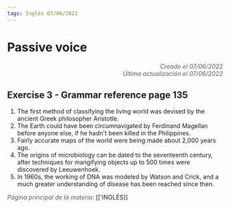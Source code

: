 ```yaml
---
tags: Inglés 07/06/2022
---
```


# Passive voice
<div style="text-align: right; opacity: 0.7; font-style: italic;">Creado el 07/06/2022</div>
<div style="text-align: right; opacity: 0.7; font-style: italic;">Última actualización el 07/06/2022</div>

## Exercise 3 - Grammar reference page 135

1. The first method of classifying the living world was devised by the ancient Greek philosopher Aristotle.
2. The Earth could have been circumnavigated by Ferdinand Magellan before anyone else, if he hadn't been killed in the Philippines.
3. Fairly accurate maps of the world were being made about 2,000 years ago.
4. The origins of microbiology can be dated to the seventeenth century, after techniques for mangifying objects up to 500 times were discovered by Leeuwenhoek.
5. In 1960s, the working of DNA was modeled by Watson and Crick, and a much greater understanding of disease has been reached since then.

<span style="opacity: 0.7; font-style: italic;">Página principal de la materia:</span> [['INGLÉS]]
